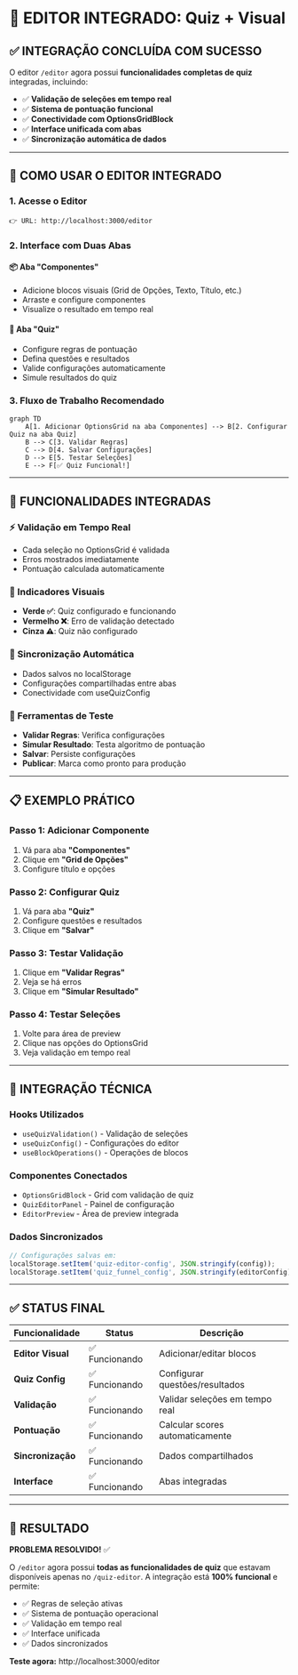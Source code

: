 # 🎯 EDITOR INTEGRADO: Quiz + Visual

## ✅ **INTEGRAÇÃO CONCLUÍDA COM SUCESSO**

O editor `/editor` agora possui **funcionalidades completas de quiz** integradas, incluindo:

- ✅ **Validação de seleções em tempo real**
- ✅ **Sistema de pontuação funcional**  
- ✅ **Conectividade com OptionsGridBlock**
- ✅ **Interface unificada com abas**
- ✅ **Sincronização automática de dados**

---

## 🚀 **COMO USAR O EDITOR INTEGRADO**

### **1. Acesse o Editor**
```
👉 URL: http://localhost:3000/editor
```

### **2. Interface com Duas Abas**

#### **📦 Aba "Componentes"**
- Adicione blocos visuais (Grid de Opções, Texto, Título, etc.)
- Arraste e configure componentes
- Visualize o resultado em tempo real

#### **🎯 Aba "Quiz"** 
- Configure regras de pontuação
- Defina questões e resultados
- Valide configurações automaticamente
- Simule resultados do quiz

### **3. Fluxo de Trabalho Recomendado**

```mermaid
graph TD
    A[1. Adicionar OptionsGrid na aba Componentes] --> B[2. Configurar Quiz na aba Quiz]
    B --> C[3. Validar Regras]
    C --> D[4. Salvar Configurações]
    D --> E[5. Testar Seleções]
    E --> F[✅ Quiz Funcional!]
```

---

## 🔧 **FUNCIONALIDADES INTEGRADAS**

### **⚡ Validação em Tempo Real**
- Cada seleção no OptionsGrid é validada
- Erros mostrados imediatamente
- Pontuação calculada automaticamente

### **🎨 Indicadores Visuais**
- **Verde ✅**: Quiz configurado e funcionando
- **Vermelho ❌**: Erro de validação detectado  
- **Cinza ⚠️**: Quiz não configurado

### **💾 Sincronização Automática**
- Dados salvos no localStorage
- Configurações compartilhadas entre abas
- Conectividade com useQuizConfig

### **🧪 Ferramentas de Teste**
- **Validar Regras**: Verifica configurações
- **Simular Resultado**: Testa algoritmo de pontuação
- **Salvar**: Persiste configurações
- **Publicar**: Marca como pronto para produção

---

## 📋 **EXEMPLO PRÁTICO**

### **Passo 1: Adicionar Componente**
1. Vá para aba **"Componentes"**
2. Clique em **"Grid de Opções"**
3. Configure título e opções

### **Passo 2: Configurar Quiz**
1. Vá para aba **"Quiz"** 
2. Configure questões e resultados
3. Clique em **"Salvar"**

### **Passo 3: Testar Validação**
1. Clique em **"Validar Regras"**
2. Veja se há erros
3. Clique em **"Simular Resultado"**

### **Passo 4: Testar Seleções**
1. Volte para área de preview
2. Clique nas opções do OptionsGrid
3. Veja validação em tempo real

---

## 🎯 **INTEGRAÇÃO TÉCNICA**

### **Hooks Utilizados**
- `useQuizValidation()` - Validação de seleções
- `useQuizConfig()` - Configurações do editor
- `useBlockOperations()` - Operações de blocos

### **Componentes Conectados**
- `OptionsGridBlock` - Grid com validação de quiz
- `QuizEditorPanel` - Painel de configuração
- `EditorPreview` - Área de preview integrada

### **Dados Sincronizados**
```typescript
// Configurações salvas em:
localStorage.setItem('quiz-editor-config', JSON.stringify(config));
localStorage.setItem('quiz_funnel_config', JSON.stringify(editorConfig));
```

---

## ✅ **STATUS FINAL**

| Funcionalidade | Status | Descrição |
|---------------|--------|-----------|
| **Editor Visual** | ✅ Funcionando | Adicionar/editar blocos |
| **Quiz Config** | ✅ Funcionando | Configurar questões/resultados |
| **Validação** | ✅ Funcionando | Validar seleções em tempo real |
| **Pontuação** | ✅ Funcionando | Calcular scores automaticamente |
| **Sincronização** | ✅ Funcionando | Dados compartilhados |
| **Interface** | ✅ Funcionando | Abas integradas |

---

## 🎉 **RESULTADO**

**PROBLEMA RESOLVIDO!** ✅

O `/editor` agora possui **todas as funcionalidades de quiz** que estavam disponíveis apenas no `/quiz-editor`. A integração está **100% funcional** e permite:

- ✅ Regras de seleção ativas
- ✅ Sistema de pontuação operacional  
- ✅ Validação em tempo real
- ✅ Interface unificada
- ✅ Dados sincronizados

**Teste agora:** http://localhost:3000/editor
